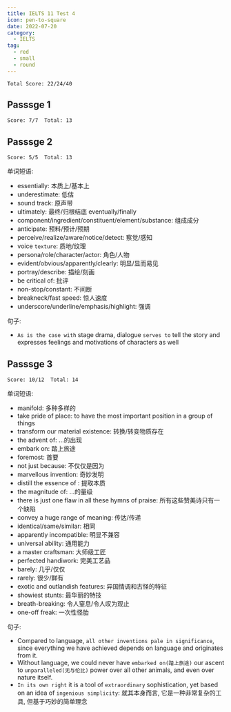 ```yaml
---
title: IELTS 11 Test 4
icon: pen-to-square
date: 2022-07-20
category:
  - IELTS
tag:
  - red
  - small
  - round
---
```


`Total Score: 22/24/40`

## Passsge 1

`Score: 7/7  Total: 13`

## Passsge 2

`Score: 5/5  Total: 13`

单词短语:

- essentially: 本质上/基本上
- underestimate: 低估
- sound track: 原声带
- ultimately: 最终/归根结底 eventually/finally
- component/ingredient/constituent/element/substance: 组成成分
- anticipate: 预料/预计/预期
- perceive/realize/aware/notice/detect: 察觉/感知
- voice `texture`: 质地/纹理
- persona/role/character/actor: 角色/人物
- evident/obvious/apparently/clearly: 明显/显而易见
- portray/describe: 描绘/刻画
- be critical of: 批评
- non-stop/constant: 不间断
- breakneck/fast speed: 惊人速度
- underscore/underline/emphasis/highlight: 强调

句子:

- `As is the case with` stage drama, dialogue `serves to` tell the story and expresses feelings and motivations of characters as well

## Passsge 3

`Score: 10/12  Total: 14`

单词短语:

- manifold: 多种多样的
- take pride of place: to have the most important position in a group of things
- transform our material existence: 转换/转变物质存在
- the advent of: ...的出现
- embark on: 踏上旅途
- foremost: 首要
- not just because: 不仅仅是因为
- marvellous invention: 奇妙发明
- distill the essence of : 提取本质
- the magnitude of: ...的量级
- there is just one flaw in all these hymns of praise: 所有这些赞美诗只有一个缺陷
- convey a huge range of meaning: 传达/传递
- identical/same/similar: 相同
- apparently incompatible: 明显不兼容
- universal ability: 通用能力
- a master craftsman: 大师级工匠
- perfected handiwork: 完美工艺品
- barely: 几乎/仅仅
- rarely: 很少/鲜有
- exotic and outlandish features: 异国情调和古怪的特征
- showiest stunts: 最华丽的特技
- breath-breaking: 令人窒息/令人叹为观止
- one-off freak: 一次性怪胎

句子:

- Compared to language, `all other inventions pale in significance`, since everything we have achieved depends on language and originates from it.
- Without language, we could never have `embarked on(踏上旅途)` our ascent to `unparalleled(无与伦比)` power over all other animals, and even over nature itself.
- `In its own right` it is a tool of `extraordinary` sophistication, yet based on an idea of `ingenious simplicity`: 就其本身而言, 它是一种非常复杂的工具, 但基于巧妙的简单理念
